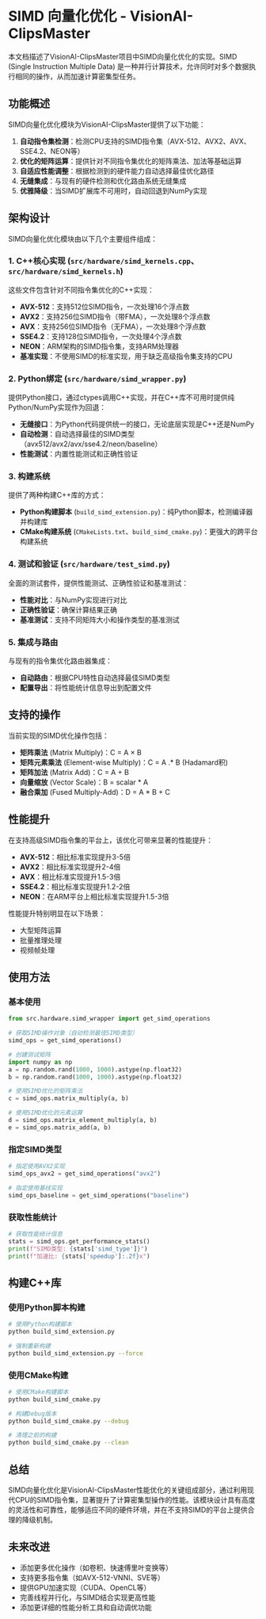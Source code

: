 # SIMD 向量化优化 - VisionAI-ClipsMaster

本文档描述了VisionAI-ClipsMaster项目中SIMD向量化优化的实现。SIMD (Single Instruction Multiple Data) 是一种并行计算技术，允许同时对多个数据执行相同的操作，从而加速计算密集型任务。

## 功能概述

SIMD向量化优化模块为VisionAI-ClipsMaster提供了以下功能：

1. **自动指令集检测**：检测CPU支持的SIMD指令集（AVX-512、AVX2、AVX、SSE4.2、NEON等）
2. **优化的矩阵运算**：提供针对不同指令集优化的矩阵乘法、加法等基础运算
3. **自适应性能调整**：根据检测到的硬件能力自动选择最佳优化路径
4. **无缝集成**：与现有的硬件检测和优化路由系统无缝集成
5. **优雅降级**：当SIMD扩展库不可用时，自动回退到NumPy实现

## 架构设计

SIMD向量化优化模块由以下几个主要组件组成：

### 1. C++核心实现 (`src/hardware/simd_kernels.cpp`、`src/hardware/simd_kernels.h`)

这些文件包含针对不同指令集优化的C++实现：

- **AVX-512**：支持512位SIMD指令，一次处理16个浮点数
- **AVX2**：支持256位SIMD指令（带FMA），一次处理8个浮点数
- **AVX**：支持256位SIMD指令（无FMA），一次处理8个浮点数
- **SSE4.2**：支持128位SIMD指令，一次处理4个浮点数
- **NEON**：ARM架构的SIMD指令集，支持ARM处理器
- **基准实现**：不使用SIMD的标准实现，用于缺乏高级指令集支持的CPU

### 2. Python绑定 (`src/hardware/simd_wrapper.py`)

提供Python接口，通过ctypes调用C++实现，并在C++库不可用时提供纯Python/NumPy实现作为回退：

- **无缝接口**：为Python代码提供统一的接口，无论底层实现是C++还是NumPy
- **自动检测**：自动选择最佳的SIMD类型（avx512/avx2/avx/sse4.2/neon/baseline）
- **性能测试**：内置性能测试和正确性验证

### 3. 构建系统

提供了两种构建C++库的方式：

- **Python构建脚本** (`build_simd_extension.py`)：纯Python脚本，检测编译器并构建库
- **CMake构建系统** (`CMakeLists.txt`、`build_simd_cmake.py`)：更强大的跨平台构建系统

### 4. 测试和验证 (`src/hardware/test_simd.py`)

全面的测试套件，提供性能测试、正确性验证和基准测试：

- **性能对比**：与NumPy实现进行对比
- **正确性验证**：确保计算结果正确
- **基准测试**：支持不同矩阵大小和操作类型的基准测试

### 5. 集成与路由 

与现有的指令集优化路由器集成：

- **自动路由**：根据CPU特性自动选择最佳SIMD类型
- **配置导出**：将性能统计信息导出到配置文件

## 支持的操作

当前实现的SIMD优化操作包括：

- **矩阵乘法** (Matrix Multiply)：C = A × B
- **矩阵元素乘法** (Element-wise Multiply)：C = A .* B (Hadamard积)
- **矩阵加法** (Matrix Add)：C = A + B
- **向量缩放** (Vector Scale)：B = scalar * A
- **融合乘加** (Fused Multiply-Add)：D = A * B + C

## 性能提升

在支持高级SIMD指令集的平台上，该优化可带来显著的性能提升：

- **AVX-512**：相比标准实现提升3-5倍
- **AVX2**：相比标准实现提升2-4倍
- **AVX**：相比标准实现提升1.5-3倍
- **SSE4.2**：相比标准实现提升1.2-2倍
- **NEON**：在ARM平台上相比标准实现提升1.5-3倍

性能提升特别明显在以下场景：

- 大型矩阵运算
- 批量推理处理
- 视频帧处理

## 使用方法

### 基本使用

```python
from src.hardware.simd_wrapper import get_simd_operations

# 获取SIMD操作对象（自动检测最佳SIMD类型）
simd_ops = get_simd_operations()

# 创建测试矩阵
import numpy as np
a = np.random.rand(1000, 1000).astype(np.float32)
b = np.random.rand(1000, 1000).astype(np.float32)

# 使用SIMD优化的矩阵乘法
c = simd_ops.matrix_multiply(a, b)

# 使用SIMD优化的元素运算
d = simd_ops.matrix_element_multiply(a, b)
e = simd_ops.matrix_add(a, b)
```

### 指定SIMD类型

```python
# 指定使用AVX2实现
simd_ops_avx2 = get_simd_operations("avx2")

# 指定使用基线实现
simd_ops_baseline = get_simd_operations("baseline")
```

### 获取性能统计

```python
# 获取性能统计信息
stats = simd_ops.get_performance_stats()
print(f"SIMD类型: {stats['simd_type']}")
print(f"加速比: {stats['speedup']:.2f}x")
```

## 构建C++库

### 使用Python脚本构建

```bash
# 使用Python构建脚本
python build_simd_extension.py

# 强制重新构建
python build_simd_extension.py --force
```

### 使用CMake构建

```bash
# 使用CMake构建脚本
python build_simd_cmake.py

# 构建Debug版本
python build_simd_cmake.py --debug

# 清理之前的构建
python build_simd_cmake.py --clean
```

## 总结

SIMD向量化优化是VisionAI-ClipsMaster性能优化的关键组成部分，通过利用现代CPU的SIMD指令集，显著提升了计算密集型操作的性能。该模块设计具有高度的灵活性和可靠性，能够适应不同的硬件环境，并在不支持SIMD的平台上提供合理的降级机制。

## 未来改进

- 添加更多优化操作（如卷积、快速傅里叶变换等）
- 支持更多指令集（如AVX-512-VNNI、SVE等）
- 提供GPU加速实现（CUDA、OpenCL等）
- 完善线程并行化，与SIMD结合实现更高性能
- 添加更详细的性能分析工具和自动调优功能 